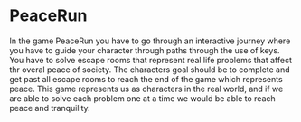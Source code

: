 # PeaceRun
In the game PeaceRun you have to go through an interactive journey where you have to guide your character
through paths through the use of keys. You have to solve escape rooms that represent real life problems
that affect thr overal peace of society. The characters goal should be to complete and get past all 
escape rooms to reach the end of the game which represents peace. This game represents us as characters
in the real world, and if we are able to solve each problem one at a time we would be able to reach peace
and tranquility.
